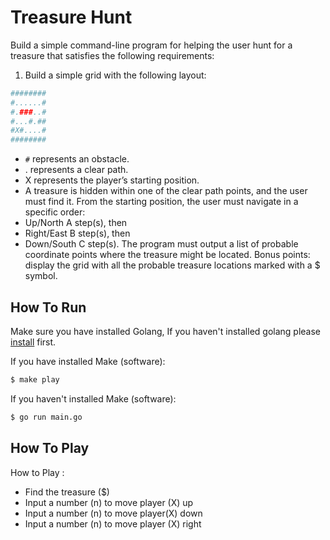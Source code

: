 # Treasure Hunt

Build a simple command-line program for helping the user hunt for a treasure that satisfies the following requirements:
1. Build a simple grid with the following layout:
```sh
########
#......#
#.###..#
#...#.##
#X#....#
########
```
- `#` represents an obstacle.
- . represents a clear path.
- X represents the player’s starting position.
- A treasure is hidden within one of the clear path points, and the user must find it.
From the starting position, the user must navigate in a specific order:
- Up/North A step(s), then
- Right/East B step(s), then
- Down/South C step(s).
The program must output a list of probable coordinate points where the treasure might be located.
Bonus points: display the grid with all the probable treasure locations marked with a $ symbol.
## How To Run

Make sure you have installed Golang, If you haven't installed golang please [install](https://golang.org/doc/install) first.

If you have installed Make (software):

```sh
$ make play
```

If you haven't installed Make (software):

```sh
$ go run main.go
```



## How To Play

How to Play :
- Find the treasure ($)
- Input a number (n) to move player (X) up 
- Input a number (n) to move player(X) down
- Input a number (n) to move player (X) right

